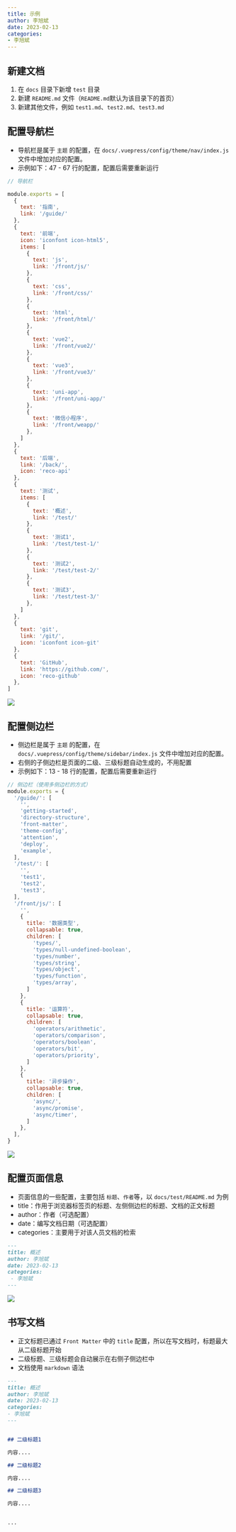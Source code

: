 ```yaml
---
title: 示例
author: 李旭斌
date: 2023-02-13
categories:
- 李旭斌
---
```


## 新建文档

1. 在 `docs` 目录下新增 `test` 目录
2. 新建 `README.md` 文件（`README.md`默认为该目录下的首页）
3. 新建其他文件，例如 `test1.md`、`test2.md`、`test3.md`

## 配置导航栏

* 导航栏是属于 `主题` 的配置，在 `docs/.vuepress/config/theme/nav/index.js` 文件中增加对应的配置。
* 示例如下：47 - 67 行的配置，配置后需要重新运行

```js {47-67}
// 导航栏

module.exports = [
  {
    text: '指南',
    link: '/guide/'
  },
  {
    text: '前端',
    icon: 'iconfont icon-html5',
    items: [
      {
        text: 'js',
        link: '/front/js/'
      },
      {
        text: 'css',
        link: '/front/css/'
      },
      {
        text: 'html',
        link: '/front/html/'
      },
      {
        text: 'vue2',
        link: '/front/vue2/'
      },
      {
        text: 'vue3',
        link: '/front/vue3/'
      },
      {
        text: 'uni-app',
        link: '/front/uni-app/'
      },
      {
        text: '微信小程序',
        link: '/front/weapp/'
      },
    ]
  },
  {
    text: '后端',
    link: '/back/',
    icon: 'reco-api'
  },
  {
    text: '测试',
    items: [
      {
        text: '概述',
        link: '/test/'
      },
      {
        text: '测试1',
        link: '/test/test-1/'
      },
      {
        text: '测试2',
        link: '/test/test-2/'
      },
      {
        text: '测试3',
        link: '/test/test-3/'
      },
    ]
  },
  {
    text: 'git',
    link: '/git/',
    icon: 'iconfont icon-git'
  },
  {
    text: 'GitHub',
    link: 'https://github.com/',
    icon: 'reco-github'
  },
]
```
![](./assets/image/example-1676275912344.png)


## 配置侧边栏

* 侧边栏是属于 `主题` 的配置，在 `docs/.vuepress/config/theme/sidebar/index.js` 文件中增加对应的配置。
* 右侧的子侧边栏是页面的二级、三级标题自动生成的，不用配置
* 示例如下：13 - 18 行的配置，配置后需要重新运行

```js {13-18}
// 侧边栏（使用多侧边栏的方式）
module.exports = {
  '/guide/': [
    '',
    'getting-started',
    'directory-structure',
    'front-matter',
    'theme-config',
    'attention',
    'deploy',
    'example',
  ],
  '/test/': [
    '',
    'test1',
    'test2',
    'test3',
  ],
  '/front/js/': [
    '',
    {
      title: '数据类型',
      collapsable: true,
      children: [
        'types/',
        'types/null-undefined-boolean',
        'types/number',
        'types/string',
        'types/object',
        'types/function',
        'types/array',
      ]
    },
    {
      title: '运算符',
      collapsable: true,
      children: [
        'operators/arithmetic',
        'operators/comparison',
        'operators/boolean',
        'operators/bit',
        'operators/priority',
      ]
    },
    {
      title: '异步操作',
      collapsable: true,
      children: [
        'async/',
        'async/promise',
        'async/timer',
      ]
    },
  ],
}
```
![](./assets/image/example-1676276196666.png)




## 配置页面信息

- 页面信息的一些配置，主要包括 `标题`、`作者`等，以 `docs/test/README.md` 为例
- title：作用于浏览器标签页的标题、左侧侧边栏的标题、文档的正文标题
- author：作者（可选配置）
- date：编写文档日期（可选配置）
- categories：主要用于对该人员文档的检索

```markdown
---
title: 概述
author: 李旭斌
date: 2023-02-13
categories:
 - 李旭斌
---
```

![](./assets/image/example-1676276986909.png)


## 书写文档

- 正文标题已通过 `Front Matter` 中的 `title` 配置，所以在写文档时，标题最大从二级标题开始
- 二级标题、三级标题会自动展示在右侧子侧边栏中
- 文档使用 `markdown` 语法

```markdown
---
title: 概述
author: 李旭斌
date: 2023-02-13
categories:
- 李旭斌
---


## 二级标题1

内容....

## 二级标题2

内容....

## 二级标题3

内容....


...

```
